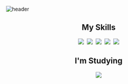 ![header](https://capsule-render.vercel.app/api?type=waving&color=0:3ba776,100:0b1015&width=100%&height=200&section=header&text=Jongseong%20Kim&fontSize=50&fontColor=fff&fontAlignY=35&animation=twinkling)

## <div align=center>My Skills</div>

<div align=center><img src="https://img.shields.io/badge/HTML-E34F26?style=flat-square&logo=HTML5&logoColor=white"/>&nbsp;&nbsp;<img src="https://img.shields.io/badge/CSS-1572B6?style=flat-square&logo=CSS3&logoColor=white"/>&nbsp;&nbsp;<img src="https://img.shields.io/badge/JavaScript-F7DF1E?style=flat-square&logo=JavaScript&logoColor=black"/>&nbsp;&nbsp;<img src="https://img.shields.io/badge/jQuery-0769AD?style=flat-square&logo=jQuery&logoColor=white"/>&nbsp;&nbsp;<img src="https://img.shields.io/badge/Bootstrap-7952B3?style=flat-square&logo=Bootstrap&logoColor=white"/></div>

## <div align=center>I'm Studying</div>
<div align=center>
<img src="https://img.shields.io/badge/Vue.js-4FC08D?style=flat-square&logo=Vue.js&logoColor=white"/>
<!--   &nbsp;&nbsp;<img src="https://img.shields.io/badge/Node.js-339933?style=flat-square&logo=Node.js&logoColor=white"/>&nbsp;&nbsp;<img src="https://img.shields.io/badge/MongoDB-47A248?style=flat-square&logo=MongoDB&logoColor=white"/> -->
</div>

<!-- PWA -->
<!-- <img src="https://img.shields.io/badge/PWA-5A0FC8?style=flat-square&logo=PWA&logoColor=white"/> -->
<!-- 안드로이드 -->
<!-- <img src="https://img.shields.io/badge/Android-3DDC84?style=flat-square&logo=Android&logoColor=white"/> -->
